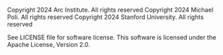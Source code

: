 Copyright 2024 Arc Institute. All rights reserved
Copyright 2024 Michael Poli. All rights reserved
Copyright 2024 Stanford University. All rights reserved

See LICENSE file for software license. This software is licensed under the Apache License, Version 2.0.
